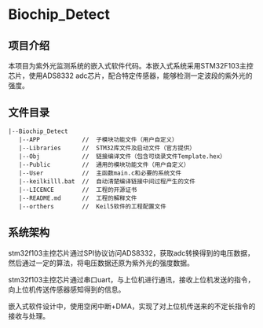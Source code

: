 # Biochip_Detect

## 项目介绍

本项目为紫外光监测系统的嵌入式软件代码。本嵌入式系统采用STM32F103主控芯片，使用ADS8332 adc芯片，配合特定传感器，能够检测一定波段的紫外光的强度。

## 文件目录

```
|--Biochip_Detect
   |--APP            //  子模块功能文件（用户自定义）
   |--Libraries      //  STM32库文件及启动文件（官方提供）
   |--Obj            //  链接编译文件（包含可烧录文件Template.hex）
   |--Public         //  通用的模块功能文件（用户自定义）
   |--User           //  主函数main.c和必要的系统文件
   |--keilkilll.bat  //  自动清楚编译链接中间过程产生的文件
   |--LICENCE        //  工程的开源证书
   |--README.md      //  工程的解释文件
   |--orthers        //  Keil5软件的工程配置文件

```

## 系统架构

stm32f103主控芯片通过SPI协议访问ADS8332，获取adc转换得到的电压数据，然后通过一定的算法，将电压数据还原为紫外光的强度数据。

stm32f103主控芯片通过串口uart，与上位机进行通讯，接收上位机发送的指令，向上位机传送传感器感知得到的信息。

嵌入式软件设计中，使用空闲中断+DMA，实现了对上位机传送来的不定长指令的接收与处理。
